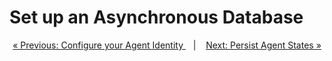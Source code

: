 # Set up an Asynchronous Database

<!-- queues, asqlite, etc.

use the agent examples in the library

# Set up
This page should explain how to set up and rely use these

# Principles of use
Give an alternative using some global list variable
asqlite and queue run in parallel


Make remark on starved message: try to account for failure -->



<p align="center">
<a href="id.md">&laquo; Previous: Configure your Agent Identity </a> &nbsp;&nbsp;&nbsp;|&nbsp;&nbsp;&nbsp; <a href="state_persist.md">Next: Persist Agent States &raquo;</a>
</p>